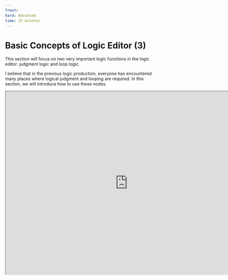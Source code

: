 ```yaml
---
front: 
hard: Advanced
time: 15 minutes
---
```

# Basic Concepts of Logic Editor (3)

This section will focus on two very important logic functions in the logic editor: judgment logic and loop logic.

I believe that in the previous logic production, everyone has encountered many places where logical judgment and looping are required. In this section, we will introduce how to use these nodes.

<iframe src="https://cc.163.com/act/m/daily/iframeplayer/?id=63286619a240f794f8c5fbaf" width="800" height="600" allow="fullscreen"/>

## Judgment Logic

The logic editor has many nodes that can be used for judgment. The figure below lists all the nodes that can be used for logical judgment in `Old Version Nodes`.

![](./images/42.png)

Similarly, in the basic nodes, there are also many nodes that can be used for judgment.

![](./images/43.png)

Here we simply create a Boolean value judgment in the `Comparison Operation` to illustrate.

![](./images/44.png)

Such a Boolean value judgment node will judge the value of the input variable. If it is `true`, it will continue to execute from the = port. If it is `false`, it will continue to execute from the != port.

![](./images/45.png)

Similarly, there is a string comparison node. We can enter two string variables in this node to judge their size. Strings can not only judge whether they are equal, but also judge whether they are greater than or less than. The judgment basis for greater than or less than is the index position in the encoding corresponding to the string. For example, "a" is represented as `\u0061` in unicode, and "b" is represented as `\u0062` in unicode. The corresponding decimals are 91 and 92 respectively, so 91<92, that is, a<b. If you don't know computer coding, it may be difficult to understand the judgment of greater than or less than. It is recommended that you can directly regard the ports of < and > as not equal.

## Loop logic

Using loops, we can easily retrieve all elements from an object that stores multiple elements in the program.

In the previous section, we have introduced the creation and use of lists (List) and dictionaries (Dict), and also introduced that loops can be used to retrieve all their contents.

In the development of the logic editor, there are two main loop nodes that can be used, namely `conditional loop traversal node` and `sequential loop traversal node`.

### Conditional loop traversal node

First, we can observe the input and output ports of this node.

![](./images/34.png)

It has three input ports: `In`, `Break`, and `List`, and four output ports: `loop body`, `loop completion`, `index`, and `value`.

#### Loop body


For the content of each loop, if the input list is ["a", "b"] as shown in the figure above, after entering the loop, the loop body will be executed twice, and the values "a" and "b" will be printed respectively.

#### Traversal completed

After the entire loop is completed, the program will continue to execute from the traversal completion port.

#### Index

The index value of each loop in the traversal, if it is a list, it starts from 0; if it is a dictionary, it is the key of the dictionary.

#### Value

The value of each loop in the traversal, if it is a list, it is the item of the list; if it is a dictionary, it is the value of the dictionary.

#### In

Like the In port of all nodes, when the In port of this port is connected, after the previous node of it is finished running, it will run to the conditional loop traversal node.

#### Jump out

When a condition is met in the loop and you want to terminate the loop immediately, you can connect the execution line to the jump out port. Then the loop will terminate immediately and continue to execute the node after the traversal is completed.

![](./images/46.png)

For example, in the loop structure above, there is a list ["a", "b", "c"]. Each time in the loop body, it will determine whether the value of the element is equal to "b". If they are equal, it will jump out of the loop, otherwise it will print information.

Then the final running result of the above string of nodes should be:

```
a
End of loop
```

#### List

The object to be looped can be a list, a dictionary, or some other iterable object.

### Sequential loop traversal node

Although sequential loops and conditional loops are both loops, they are slightly different.

![](./images/35.png)

As shown in the figure above, the loop node will start looping from the starting index. Each loop executes the contents in the loop body. After the loop body is executed, the index value will be +1 and the loop body will continue to execute. Until the index value > the end index, the content after the traversal is completed will be executed.

The main difference between it and the conditional loop node is that the conditional loop can only loop in iterable objects such as lists or dictionaries, while the sequential loop traversal node does not rely on these objects to loop. The other usages are basically the same.

For example, if you need to write a logic to print numbers from 5 to 10, you can set the actual index to 5 and the end index to 10, and then print the value. Just like the figure below.


![](./images/47.png)

## Homework

1. In the event of entity being damaged, the damage will be returned to the attacker only when the attacker is judged to be a player and holding a diamond sword.

2. In the event of entity being damaged, the attacker will be judged to be a player and holding a diamond sword, and random items will be dropped according to the item list.

The homework for this lesson can be modified based on the homework in the previous lesson. First of all, it can be determined that both requirements require the attacker to be judged to be a player and holding a diamond sword.

Then we can first find the interface to get the item in the player's hand in the interface, and then get the item's id to determine whether it is a diamond sword.

- Search for `GetEngineTypeStr`, create a part interface to get the entity type, connect its entity ID and damage source ID, and determine whether the entity type is `minecraft:player`.
- Search for `GetPlayerItem`, create a component interface for getting player items, and determine whether the newItemName of the item information dictionary is `minecraft:diamond_sword`.

The data format in the item information dictionary can be found in the <a href="../../../../mcguide/20-Gameplay Development/10-Basic Concepts/1-My World Basic Concepts.html#Item Information Dictionary">Document</a>. You can also print the item dictionary information yourself and find the item name of the item you want to determine in the log window.

At the node where the player item is obtained, according to the <a href="../../../../mcdocs/1-ModAPI/Interface/Player/Backpack.html?key=GetPlayerItem&docindex=1&type=0">Document</a>, the item position is an enumeration of the player item position. We can create an enumeration object and then change it to the main hand in the right property.

![](./images/48.png)

Now we have obtained the item information in the player's hand. We get newItemName from the dictionary to determine whether it is `minecraft:diamond_sword`.

![](./images/49.png)

In this way, we can filter out the players who use diamond swords to attack and return damage. Next, we will continue to complete the generation of drops. Here we directly use the generated item drop interface.

![](./images/50.png)

At the same time, to randomly extract drops, we also need to construct a list to store the list of items that need to be randomized. Here we construct a list of 2 lengths, which first stores the item names of diamonds and iron ingots. `minecraft:diamond` and `minecraft:iron_ingot`. Next, we need to randomly extract them.

![](./images/52.png)

Random extraction requires the use of a random function to extract a number from 0 to the list length - 1, and then obtain the value of the list index corresponding to this number. Or for convenience, we can also use the shuffle function of the built-in python interface to shuffle the list and obtain the 0th element. Then construct a dictionary. According to the format of the item dictionary, we must fill in the values of `newItemName`, `newAuxValue`, and `count`.

![](./images/53.png)

In this way, we have obtained a random item information dictionary, and then we need to generate it to the position of the attacked entity.

Create a part interface node for generating item drops. You can see that we also need the dimension id and the generation position. By consulting the document, we can know that the dimension id is the id of the dimension where the entity is located, and the generation position is used to locate the generation coordinates. They can all be obtained through the part interface.

<img src="./images/54.png" style="zoom:150%;" />

The entity IDs in the above picture are all connected to the damaged entity IDs. In this way, we have completed the generation of random drops.

We connect the first In node to the entity damage setting, and let it execute after setting the damage.

![](./images/55.png)

In this way, we have completed the connection of all nodes. You can enter the game to test the effect!
